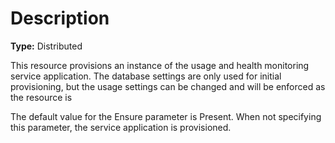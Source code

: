 # Description

**Type:** Distributed

This resource provisions an instance of the usage and health monitoring service
application. The database settings are only used for initial provisioning, but
the usage settings can be changed and will be enforced as the resource is

The default value for the Ensure parameter is Present. When not specifying this
parameter, the service application is provisioned.
